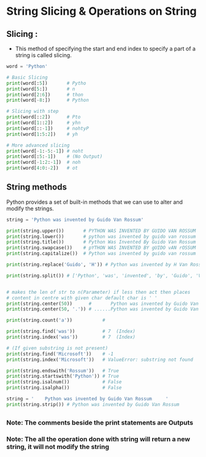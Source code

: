 # String Slicing & Operations on String

## Slicing :
- This method of specifying the start and end index to specify a part of a string is called slicing.
```py
word = 'Python'

# Basic Slicing
print(word[:5])       # Pytho
print(word[5:])       # n
print(word[2:6])      # thon
print(word[-8:])      # Python

# Slicing with step
print(word[::2])      # Pto
print(word[1::2])     # yhn
print(word[::-1])     # nohtyP
print(word[1:5:2])    # yh

# More advanced slicing
print(word[-1:-5:-1]) # noht
print(word[:5:-1])    # (No Output)
print(word[-1:2:-1])  # noh 
print(word[4:0:-2])   # ot

```

## String methods
Python provides a set of built-in methods that we can use to alter and modify the strings.
```py
string = 'Python was invented by Guido Van Rossum'

print(string.upper())       # PYTHON WAS INVENTED BY GUIDO VAN ROSSUM
print(string.lower())       # python was invented by guido van rossum
print(string.title())       # Python Was Invented By Guido Van Rossum
print(string.swapcase())    # pYTHON WAS INVENTED BY gUIDO vAN rOSSUM
print(string.capitalize())  # Python was invented by guido van rossum

print(string.replace('Guido', 'H')) # Python was invented by H Van Rossum

print(string.split()) # ['Python', 'was', 'invented', 'by', 'Guido', 'Van', 'Rossum']


# makes the len of str to n(Parameter) if less then act then places 
# content in centre with given char default char is ' '
print(string.center(50))      #       Python was invented by Guido Van Rossum     
print(string.center(50, '.')) # ......Python was invented by Guido Van Rossum.....

print(string.count('a'))           #        

print(string.find('was'))          # 7  (Index)
print(string.index('was'))         # 7  (Index)

# (If given substring is not present)
print(string.find('Microsoft'))    # -1 
print(string.index('Microsoft'))   # ValueError: substring not found 

print(string.endswith('Rossum'))   # True
print(string.startswith('Python')) # True
print(string.isalnum())            # False
print(string.isalpha())            # False

string = '    Python was invented by Guido Van Rossum     '
print(string.strip()) # Python was invented by Guido Van Rossum
```
##
### Note: The comments beside the print statements are Outputs
### Note: The all the operation done with string will return a new string, it will not modify the string